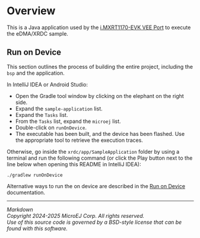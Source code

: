 # Overview

This is a Java application used by the [i.MXRT1170-EVK VEE Port](https://gitlab.cross/P0293_MIMXRT1170-EVK/P0293_MIMXRT1170-EVK) to execute the eDMA/XRDC sample. 

## Run on Device

This section outlines the process of building the entire project, including the `bsp` and the application.

In IntelliJ IDEA or Android Studio:
- Open the Gradle tool window by clicking on the elephant on the right side.
- Expand the `sample-application` list.
- Expand the `Tasks` list.
- From the `Tasks` list, expand the `microej` list.
- Double-click on `runOnDevice`.
- The executable has been built, and the device has been flashed. Use the appropriate tool to retrieve the execution traces.

Otherwise, go inside the `xrdc/app/SampleApplication` folder by using a terminal and run the following command (or click the Play button next to the line below when opening this README in IntelliJ IDEA):
```
./gradlew runOnDevice
```

Alternative ways to run the on device are described in the [Run on Device](https://docs.microej.com/en/latest/SDK6UserGuide/runOnDevice.html) documentation.

---
_Markdown_  
_Copyright 2024-2025 MicroEJ Corp. All rights reserved._  
_Use of this source code is governed by a BSD-style license that can be found with this software._ 